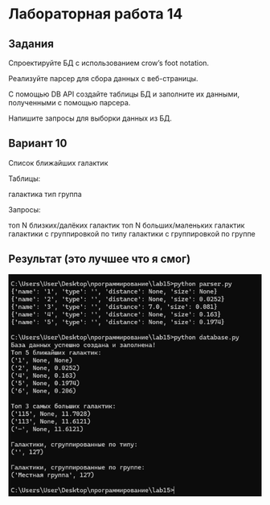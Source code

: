 # Лабораторная работа 14
## Задания 
Спроектируйте БД с использованием crow’s foot notation.

Реализуйте парсер для сбора данных с веб-страницы.

С помощью DB API cоздайте таблицы БД и заполните их данными, полученными с помощью парсера.

Напишите запросы для выборки данных из БД.

## Вариант 10
Список ближайших галактик

Таблицы:

галактика
тип
группа

Запросы:

топ N близких/далёких галактик
топ N больших/маленьких галактик
галактики с группировкой по типу
галактики с группировкой по группе
## Результат (это лучшее что я смог)
![screenshots](L15.png)
